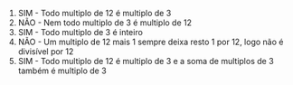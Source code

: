 1) SIM - Todo multiplo de 12 é multiplo de 3
2) NÃO - Nem todo multiplo de 3 é multiplo de 12
3) SIM - Todo multiplo de 3 é inteiro
4) NÃO - Um multiplo de 12 mais 1 sempre deixa resto 1 por 12, logo não é divisível por 12
5) SIM - Todo multiplo de 12 é multiplo de 3 e a soma de multiplos de 3 também é multiplo de 3
